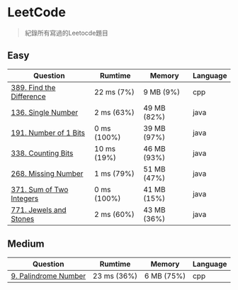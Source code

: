 # LeetCode
> 紀錄所有寫過的Leetocde題目

## Easy
| Question                                                                       |   Rumtime   |    Memory   | Language |
|--------------------------------------------------------------------------------|-------------|-------------|----------|
| [389. Find the Difference](https://leetcode.com/problems/find-the-difference/) | 22 ms (7%)  | 9 MB (9%)   | cpp      |
| [136. Single Number](https://leetcode.com/problems/single-number/)             | 2 ms (63%)  | 49 MB (82%) | java     |
| [191. Number of 1 Bits](https://leetcode.com/problems/number-of-1-bits/)       | 0 ms (100%) | 39 MB (97%) | java     |
| [338. Counting Bits](https://leetcode.com/problems/counting-bits/)             | 10 ms (19%) | 46 MB (93%) | java     |
| [268. Missing Number](https://leetcode.com/problems/missing-number/)           | 1 ms (79%)  | 51 MB (47%) | java     |
| [371. Sum of Two Integers](https://leetcode.com/problems/sum-of-two-integers/) | 0 ms (100%) | 41 MB (15%) | java     |
| [771. Jewels and Stones](https://leetcode.com/problems/jewels-and-stones/)     | 2 ms (60%)  | 43 MB (36%) | java     |

## Medium
| Question                                                                      |   Rumtime   |   Memory   | Language |
|-------------------------------------------------------------------------------|-------------|------------|----------|
| [9. Palindrome Number](https://leetcode.com/problems/palindrome-number/)      | 23 ms (36%) | 6 MB (75%) | cpp      |
